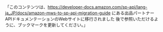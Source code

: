 「このコンテンツは、https://developer-docs.amazon.com/sp-api/lang-ja_JP/docs/amazon-mws-to-sp-api-migration-guide にある出品パートナーAPIドキュメンテーションのWebサイトに移行されました 後で参照いただけるように、ブックマークを更新してください。」
